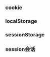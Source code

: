 <!--
 * @Author: qianqian.zhao
 * @Date: 2020-03-31 10:01:41
 * @LastEditors: qianqian.zhao
 * @LastEditTime: 2020-03-31 10:01:42
 * @Description: 浏览器的存储
 -->
### cookie
### localStorage
### sessionStorage
### session会话